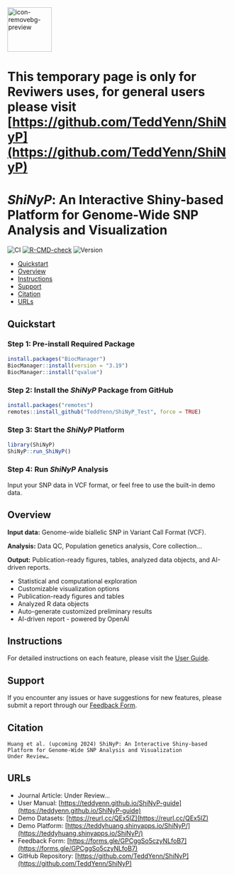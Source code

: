 
<img src="https://github.com/user-attachments/assets/8638189c-e418-46b9-aa4a-a50806d21ead" alt="icon-removebg-preview" width="100"/>

# This temporary page is only for Reviwers uses, for general users please visit [https://github.com/TeddYenn/ShiNyP](https://github.com/TeddYenn/ShiNyP)

# _ShiNyP_: An Interactive Shiny-based Platform for Genome-Wide SNP Analysis and Visualization

![CI](https://img.shields.io/badge/build-passing-brightgreen)
[![R-CMD-check](https://github.com/irudnyts/openai/workflows/R-CMD-check/badge.svg)](https://github.com/irudnyts/openai/actions)
![Version](https://img.shields.io/badge/version-0.1.0-blue)
<!-- badges: end -->

- [Quickstart](#Quickstart)
- [Overview](#Overview)
- [Instructions](#Instructions)
- [Support](#Support)
- [Citation](#Citation)
- [URLs](#URLs)

## Quickstart

### Step 1: Pre-install Required Package
   ```R
   install.packages("BiocManager")
   BiocManager::install(version = "3.19")
   BiocManager::install("qvalue")
   ```
### Step 2: Install the _ShiNyP_ Package from GitHub
   ```R
   install.packages("remotes")
   remotes::install_github("TeddYenn/ShiNyP_Test", force = TRUE)
   ```
### Step 3: Start the _ShiNyP_ Platform
   ```R
   library(ShiNyP)
   ShiNyP::run_ShiNyP()
   ```
### Step 4: Run _ShiNyP_ Analysis
Input your SNP data in VCF format, or feel free to use the built-in demo data.



## Overview

**Input data:** Genome-wide biallelic SNP in Variant Call Format (VCF).

**Analysis:** Data QC, Population genetics analysis, Core collection…

**Output:** Publication-ready figures, tables, analyzed data objects, and AI-driven reports.
- Statistical and computational exploration
- Customizable visualization options
- Publication-ready figures and tables
- Analyzed R data objects
- Auto-generate customized preliminary results
- AI-driven report - powered by OpenAI

  
## Instructions
For detailed instructions on each feature, please visit the [User Guide](https://teddyenn.github.io/ShiNyP-guide/).


## Support
If you encounter any issues or have suggestions for new features, please submit a report through our [Feedback Form](https://forms.gle/GPCggSo5czyNLfoB7).


## Citation

```
Huang et al. (upcoming 2024) ShiNyP: An Interactive Shiny-based Platform for Genome-Wide SNP Analysis and Visualization
Under Review…
```

## URLs

- Journal Article: Under Review…
- User Manual: [https://teddyenn.github.io/ShiNyP-guide](https://teddyenn.github.io/ShiNyP-guide)
- Demo Datasets: [https://reurl.cc/QEx5lZ](https://reurl.cc/QEx5lZ)
- Demo Platform: [https://teddyhuang.shinyapps.io/ShiNyP/](https://teddyhuang.shinyapps.io/ShiNyP/)
- Feedback Form: [https://forms.gle/GPCggSo5czyNLfoB7](https://forms.gle/GPCggSo5czyNLfoB7)
- GitHub Repository: [https://github.com/TeddYenn/ShiNyP](https://github.com/TeddYenn/ShiNyP)

